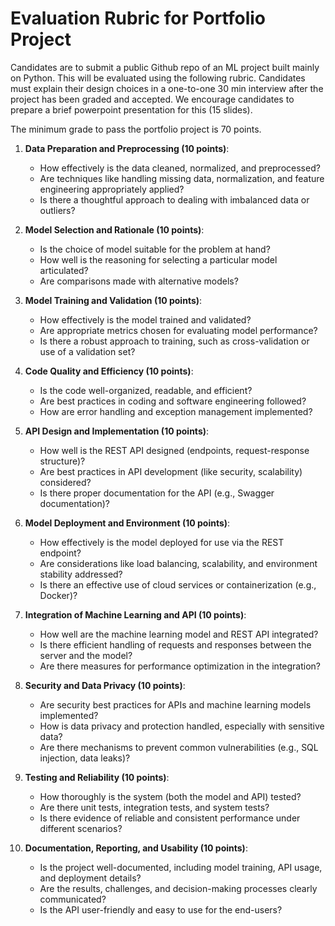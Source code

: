 # Evaluation Rubric for Portfolio Project

Candidates are to submit a public Github repo of an ML project built mainly on Python. This will be evaluated using the following rubric. Candidates must explain their design choices in a one-to-one 30 min interview after the project has been graded and accepted. We encourage candidates to prepare a brief powerpoint presentation for this (15 slides). 

The minimum grade to pass the portfolio project is 70 points. 

1. **Data Preparation and Preprocessing (10 points)**:
   - How effectively is the data cleaned, normalized, and preprocessed?
   - Are techniques like handling missing data, normalization, and feature engineering appropriately applied?
   - Is there a thoughtful approach to dealing with imbalanced data or outliers?

2. **Model Selection and Rationale (10 points)**:
   - Is the choice of model suitable for the problem at hand?
   - How well is the reasoning for selecting a particular model articulated?
   - Are comparisons made with alternative models?

3. **Model Training and Validation (10 points)**:
   - How effectively is the model trained and validated?
   - Are appropriate metrics chosen for evaluating model performance?
   - Is there a robust approach to training, such as cross-validation or use of a validation set?

4. **Code Quality and Efficiency (10 points)**:
   - Is the code well-organized, readable, and efficient?
   - Are best practices in coding and software engineering followed?
   - How are error handling and exception management implemented?

5. **API Design and Implementation (10 points)**:
   - How well is the REST API designed (endpoints, request-response structure)?
   - Are best practices in API development (like security, scalability) considered?
   - Is there proper documentation for the API (e.g., Swagger documentation)?

6. **Model Deployment and Environment (10 points)**:
   - How effectively is the model deployed for use via the REST endpoint?
   - Are considerations like load balancing, scalability, and environment stability addressed?
   - Is there an effective use of cloud services or containerization (e.g., Docker)?

7. **Integration of Machine Learning and API (10 points)**:
   - How well are the machine learning model and REST API integrated?
   - Is there efficient handling of requests and responses between the server and the model?
   - Are there measures for performance optimization in the integration?

8. **Security and Data Privacy (10 points)**:
   - Are security best practices for APIs and machine learning models implemented?
   - How is data privacy and protection handled, especially with sensitive data?
   - Are there mechanisms to prevent common vulnerabilities (e.g., SQL injection, data leaks)?

9. **Testing and Reliability (10 points)**:
   - How thoroughly is the system (both the model and API) tested?
   - Are there unit tests, integration tests, and system tests?
   - Is there evidence of reliable and consistent performance under different scenarios?

10. **Documentation, Reporting, and Usability (10 points)**:
    - Is the project well-documented, including model training, API usage, and deployment details?
    - Are the results, challenges, and decision-making processes clearly communicated?
    - Is the API user-friendly and easy to use for the end-users?

